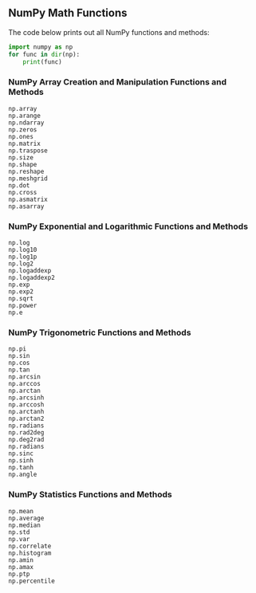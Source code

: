 
## NumPy Math Functions
The code below prints out all NumPy functions and methods:

```python
import numpy as np
for func in dir(np):
    print(func)
```
### NumPy Array Creation and Manipulation Functions and Methods
```
np.array
np.arange
np.ndarray
np.zeros
np.ones
np.matrix
np.traspose
np.size
np.shape
np.reshape
np.meshgrid
np.dot
np.cross
np.asmatrix
np.asarray
```
### NumPy Exponential and Logarithmic Functions and Methods
```
np.log
np.log10
np.log1p
np.log2
np.logaddexp
np.logaddexp2
np.exp
np.exp2
np.sqrt
np.power
np.e
```
### NumPy Trigonometric Functions and Methods
```
np.pi
np.sin
np.cos
np.tan
np.arcsin
np.arccos
np.arctan
np.arcsinh
np.arccosh
np.arctanh
np.arctan2
np.radians
np.rad2deg
np.deg2rad
np.radians
np.sinc
np.sinh
np.tanh
np.angle
```
### NumPy Statistics Functions and Methods
```
np.mean
np.average
np.median
np.std
np.var
np.correlate
np.histogram
np.amin
np.amax
np.ptp
np.percentile
```
 

